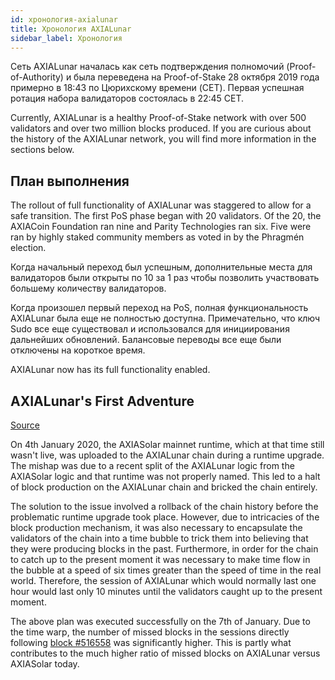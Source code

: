 ```yaml
---
id: хронология-axialunar
title: Хронология AXIALunar
sidebar_label: Хронология
---
```


Сеть AXIALunar началась как сеть подтверждения полномочий (Proof-of-Authority) и была переведена на Proof-of-Stake 28 октября 2019 года примерно в 18:43 по Цюрихскому времени (CET). Первая успешная ротация набора валидаторов состоялась в 22:45 CET.

Currently, AXIALunar is a healthy Proof-of-Stake network with over 500 validators and over two million blocks produced. If you are curious about the history of the AXIALunar network, you will find more information in the sections below.

## План выполнения

The rollout of full functionality of AXIALunar was staggered to allow for a safe transition. The first PoS phase began with 20 validators. Of the 20, the AXIACoin Foundation ran nine and Parity Technologies ran six. Five were ran by highly staked community members as voted in by the Phragmén election.

Когда начальный переход был успешным, дополнительные места для валидаторов были открыты по 10 за 1 раз чтобы позволить участвовать большему количеству валидаторов.

Когда произошел первый переход на PoS, полная функциональность AXIALunar была еще не полностью доступна. Примечательно, что ключ Sudo все еще существовал и использовался для инициирования дальнейших обновлений. Балансовые переводы все еще были отключены на короткое время.

AXIALunar now has its full functionality enabled.

## AXIALunar's First Adventure

[Source](https://axiacoin.network/axialunars-first-adventure/)

On 4th January 2020, the AXIASolar mainnet runtime, which at that time still wasn't live, was uploaded to the AXIALunar chain during a runtime upgrade. The mishap was due to a recent split of the AXIALunar logic from the AXIASolar logic and that runtime was not properly named. This led to a halt of block production on the AXIALunar chain and bricked the chain entirely.

The solution to the issue involved a rollback of the chain history before the problematic runtime upgrade took place. However, due to intricacies of the block production mechanism, it was also necessary to encapsulate the validators of the chain into a time bubble to trick them into believing that they were producing blocks in the past. Furthermore, in order for the chain to catch up to the present moment it was necessary to make time flow in the bubble at a speed of six times greater than the speed of time in the real world. Therefore, the session of AXIALunar which would normally last one hour would last only 10 minutes until the validators caught up to the present moment.

The above plan was executed successfully on the 7th of January. Due to the time warp, the number of missed blocks in the sessions directly following [block #516558](https://polkascan.io/axialunar/block/516558) was significantly higher. This is partly what contributes to the much higher ratio of missed blocks on AXIALunar versus AXIASolar today.
